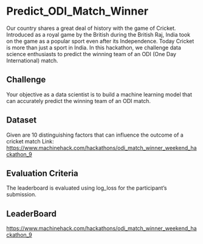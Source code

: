 # Predict_ODI_Match_Winner

Our country shares a great deal of history with the game of Cricket. Introduced as a royal game by the British during the British Raj, India took on the game as a popular sport even after its Independence. Today Cricket is more than just a sport in India. In this hackathon, we challenge data science enthusiasts to predict the winning team of an ODI (One Day International) match. 

## Challenge
Your objective as a data scientist is to build a machine learning model that can accurately predict the winning team of an ODI match.

## Dataset
Given are 10 distinguishing factors that can influence the outcome of a cricket match
Link: https://www.machinehack.com/hackathons/odi_match_winner_weekend_hackathon_9

## Evaluation Criteria
The leaderboard is evaluated using log_loss for the participant’s submission.

## LeaderBoard
https://www.machinehack.com/hackathons/odi_match_winner_weekend_hackathon_9
